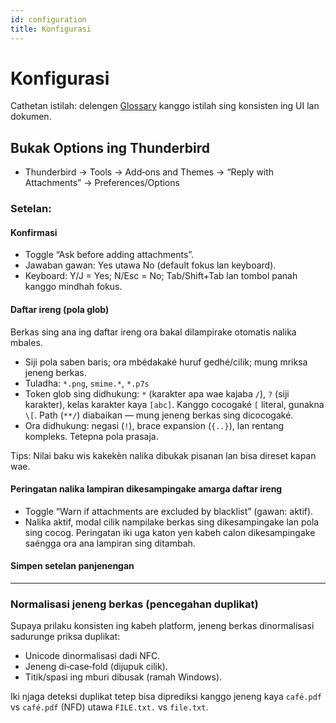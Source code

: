 ```yaml
---
id: configuration
title: Konfigurasi
---
```


# Konfigurasi

Cathetan istilah: delengen [Glossary](glossary) kanggo istilah sing konsisten ing UI lan dokumen.

## Bukak Options ing Thunderbird

- Thunderbird → Tools → Add‑ons and Themes → “Reply with Attachments” → Preferences/Options

### Setelan:

#### Konfirmasi

- Toggle “Ask before adding attachments”.
- Jawaban gawan: Yes utawa No (default fokus lan keyboard).
- Keyboard: Y/J = Yes; N/Esc = No; Tab/Shift+Tab lan tombol panah kanggo mindhah fokus.

#### Daftar ireng (pola glob)

Berkas sing ana ing daftar ireng ora bakal dilampirake otomatis nalika mbales.

- Siji pola saben baris; ora mbédakaké huruf gedhé/cilik; mung mriksa jeneng berkas.
- Tuladha: `*.png`, `smime.*`, `*.p7s`
- Token glob sing didhukung: `*` (karakter apa wae kajaba `/`), `?` (siji karakter), kelas karakter kaya `[abc]`. Kanggo cocogaké `[` literal, gunakna `\[`. Path (`**/`) diabaikan — mung jeneng berkas sing dicocogaké.
- Ora didhukung: negasi (`!`), brace expansion (`{..}`), lan rentang kompleks. Tetepna pola prasaja.

Tips: Nilai baku wis kakekèn nalika dibukak pisanan lan bisa direset kapan wae.

#### Peringatan nalika lampiran dikesampingake amarga daftar ireng

- Toggle “Warn if attachments are excluded by blacklist” (gawan: aktif).
- Nalika aktif, modal cilik nampilake berkas sing dikesampingake lan pola sing cocog. Peringatan iki uga katon yen kabeh calon dikesampingake saéngga ora ana lampiran sing ditambah.

#### Simpen setelan panjenengan

---

### Normalisasi jeneng berkas (pencegahan duplikat)

Supaya prilaku konsisten ing kabeh platform, jeneng berkas dinormalisasi sadurunge priksa duplikat:

- Unicode dinormalisasi dadi NFC.
- Jeneng di‑case‑fold (dijupuk cilik).
- Titik/spasi ing mburi dibusak (ramah Windows).

Iki njaga deteksi duplikat tetep bisa diprediksi kanggo jeneng kaya `café.pdf` vs `café.pdf` (NFD) utawa `FILE.txt.` vs `file.txt`.

